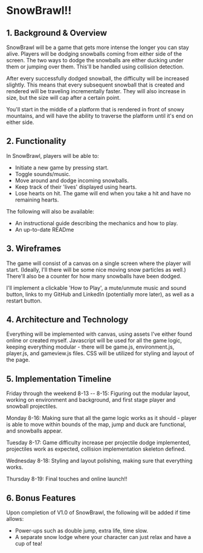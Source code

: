 # SnowBrawl!!

## 1. Background & Overview

SnowBrawl will be a game that gets more intense the longer you can stay alive. Players will be dodging snowballs coming from either side of the screen. The two ways to dodge the snowballs are either ducking under them or jumping over them. This'll be handled using collision detection.

After every successfully dodged snowball, the difficulty will be increased slightly. This means that every subsequent snowball that is created and rendered will be traveling incrementally faster. They will also increase in size, but the size will cap after a certain point.

You'll start in the middle of a platform that is rendered in front of snowy mountains, and will have the ability to traverse the platform until it's end on either side.

## 2. Functionality

In SnowBrawl, players will be able to:
* Initiate a new game by pressing start.
* Toggle sounds/music.
* Move around and dodge incoming snowballs.
* Keep track of their 'lives' displayed using hearts.
* Lose hearts on hit. The game will end when you take a hit and have no remaining hearts.

The following will also be available:
* An instructional guide describing the mechanics and how to play.
* An up-to-date READme

## 3. Wireframes

The game will consist of a canvas on a single screen where the player will start. (Ideally, I'll there will be some nice moving snow particles as well.) There'll also be a counter for how many snowballs have been dodged.

I'll implement a clickable 'How to Play', a mute/unmute music and sound button, links to my GitHub and LinkedIn (potentially more later), as well as a restart button.

## 4. Architecture and Technology

Everything will be implemented with canvas, using assets I've either found online or created myself.
Javascript will be used for all the game logic, keeping everything modular - there will be game.js, environment.js, player.js, and gameview.js files.
CSS will be utilized for styling and layout of the page.

## 5. Implementation Timeline

Friday through the weekend 8-13 -- 8-15: Figuring out the modular layout, working on environment and background, and first stage player and snowball projectiles.

Monday 8-16: Making sure that all the game logic works as it should - player is able to move within bounds of the map, jump and duck are functional, and snowballs appear.

Tuesday 8-17: Game difficulty increase per projectile dodge implemented, projectiles work as expected, collision implementation skeleton defined.

Wednesday 8-18: Styling and layout polishing, making sure that everything works.

Thursday 8-19: Final touches and online launch!!


## 6. Bonus Features

Upon completion of V1.0 of SnowBrawl, the following will be added if time allows:

* Power-ups such as double jump, extra life, time slow.
* A separate snow lodge where your character can just relax and have a cup of tea!